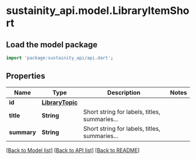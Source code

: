 # sustainity_api.model.LibraryItemShort

## Load the model package
```dart
import 'package:sustainity_api/api.dart';
```

## Properties
Name | Type | Description | Notes
------------ | ------------- | ------------- | -------------
**id** | [**LibraryTopic**](LibraryTopic.md) |  | 
**title** | **String** | Short string for labels, titles, summaries... | 
**summary** | **String** | Short string for labels, titles, summaries... | 

[[Back to Model list]](../README.md#documentation-for-models) [[Back to API list]](../README.md#documentation-for-api-endpoints) [[Back to README]](../README.md)


